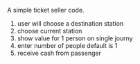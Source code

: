 A simple ticket seller code.
1. user will choose a destination station
2. choose current station
3. show value for 1 person on single journy
4. enter number of people default is 1
5. receive cash from passenger
